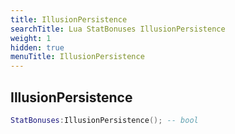 ```yaml
---
title: IllusionPersistence
searchTitle: Lua StatBonuses IllusionPersistence
weight: 1
hidden: true
menuTitle: IllusionPersistence
---
```

## IllusionPersistence
```lua
StatBonuses:IllusionPersistence(); -- bool
```